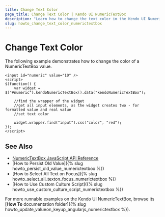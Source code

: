```yaml
---
title: Change Text Color
page_title: Change Text Color | Kendo UI NumericTextBox
description: "Learn how to change the text color in the Kendo UI NumericTextBox widget."
slug: howto_change_text_color_numerictextbox
---
```


# Change Text Color

The following example demonstrates how to change the color of a NumericTextBox value.



```dojo
<input id="numeric" value="10" />
<script>
$(function() {
    var widget = $("#numeric").kendoNumericTextBox().data("kendoNumericTextBox");

    //find the wrapper of the widget
    //get all input elements, as the widget creates two - for formatted value and real value
    //set text color

    widget.wrapper.find("input").css("color", "red");
});
</script>
```

## See Also

* [NumericTextBox JavaScript API Reference](/api/javascript/ui/numerictextbox)
* [How to Persist Old Value]({% slug howto_persist_old_value_numerictextbox %})
* [How to Select All Text on Focus]({% slug howto_select_all_texton_focus_numerictextbox %})
* [How to Use Custom Culture Script]({% slug howto_use_custom_culture_script_numerictextbox %})

For more runnable examples on the Kendo UI NumericTextBox, browse its [**How To** documentation folder]({% slug howto_update_valueon_keyup_angularjs_numerictextbox %}).
